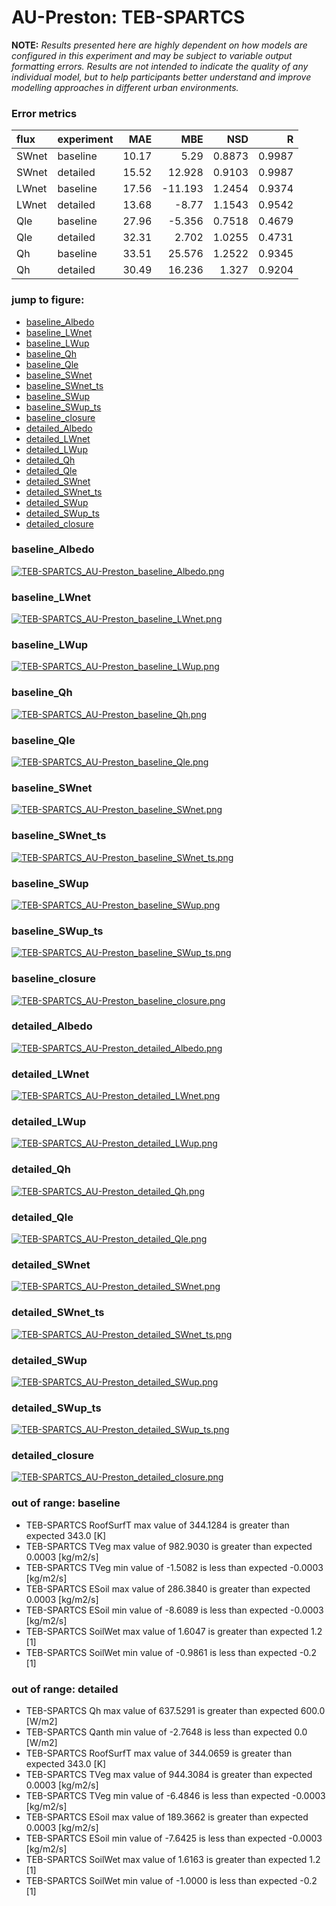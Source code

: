 # AU-Preston: TEB-SPARTCS

**NOTE:** *Results presented here are highly dependent on how models are configured in this experiment and may be subject to variable output formatting errors. Results are not intended to indicate the quality of any individual model, but to help participants better understand and improve modelling approaches in different urban environments.*

### Error metrics

| flux   | experiment   |   MAE |     MBE |    NSD |      R |
|:-------|:-------------|------:|--------:|-------:|-------:|
| SWnet  | baseline     | 10.17 |   5.29  | 0.8873 | 0.9987 |
| SWnet  | detailed     | 15.52 |  12.928 | 0.9103 | 0.9987 |
| LWnet  | baseline     | 17.56 | -11.193 | 1.2454 | 0.9374 |
| LWnet  | detailed     | 13.68 |  -8.77  | 1.1543 | 0.9542 |
| Qle    | baseline     | 27.96 |  -5.356 | 0.7518 | 0.4679 |
| Qle    | detailed     | 32.31 |   2.702 | 1.0255 | 0.4731 |
| Qh     | baseline     | 33.51 |  25.576 | 1.2522 | 0.9345 |
| Qh     | detailed     | 30.49 |  16.236 | 1.327  | 0.9204 |

### jump to figure:
 - [baseline_Albedo](#baseline_albedo)
 - [baseline_LWnet](#baseline_lwnet)
 - [baseline_LWup](#baseline_lwup)
 - [baseline_Qh](#baseline_qh)
 - [baseline_Qle](#baseline_qle)
 - [baseline_SWnet](#baseline_swnet)
 - [baseline_SWnet_ts](#baseline_swnet_ts)
 - [baseline_SWup](#baseline_swup)
 - [baseline_SWup_ts](#baseline_swup_ts)
 - [baseline_closure](#baseline_closure)
 - [detailed_Albedo](#detailed_albedo)
 - [detailed_LWnet](#detailed_lwnet)
 - [detailed_LWup](#detailed_lwup)
 - [detailed_Qh](#detailed_qh)
 - [detailed_Qle](#detailed_qle)
 - [detailed_SWnet](#detailed_swnet)
 - [detailed_SWnet_ts](#detailed_swnet_ts)
 - [detailed_SWup](#detailed_swup)
 - [detailed_SWup_ts](#detailed_swup_ts)
 - [detailed_closure](#detailed_closure)

### <a name="baseline_albedo"></a>baseline_Albedo
[![TEB-SPARTCS_AU-Preston_baseline_Albedo.png](TEB-SPARTCS_AU-Preston_baseline_Albedo.png)](TEB-SPARTCS_AU-Preston_baseline_Albedo.png)

### <a name="baseline_lwnet"></a>baseline_LWnet
[![TEB-SPARTCS_AU-Preston_baseline_LWnet.png](TEB-SPARTCS_AU-Preston_baseline_LWnet.png)](TEB-SPARTCS_AU-Preston_baseline_LWnet.png)

### <a name="baseline_lwup"></a>baseline_LWup
[![TEB-SPARTCS_AU-Preston_baseline_LWup.png](TEB-SPARTCS_AU-Preston_baseline_LWup.png)](TEB-SPARTCS_AU-Preston_baseline_LWup.png)

### <a name="baseline_qh"></a>baseline_Qh
[![TEB-SPARTCS_AU-Preston_baseline_Qh.png](TEB-SPARTCS_AU-Preston_baseline_Qh.png)](TEB-SPARTCS_AU-Preston_baseline_Qh.png)

### <a name="baseline_qle"></a>baseline_Qle
[![TEB-SPARTCS_AU-Preston_baseline_Qle.png](TEB-SPARTCS_AU-Preston_baseline_Qle.png)](TEB-SPARTCS_AU-Preston_baseline_Qle.png)

### <a name="baseline_swnet"></a>baseline_SWnet
[![TEB-SPARTCS_AU-Preston_baseline_SWnet.png](TEB-SPARTCS_AU-Preston_baseline_SWnet.png)](TEB-SPARTCS_AU-Preston_baseline_SWnet.png)

### <a name="baseline_swnet_ts"></a>baseline_SWnet_ts
[![TEB-SPARTCS_AU-Preston_baseline_SWnet_ts.png](TEB-SPARTCS_AU-Preston_baseline_SWnet_ts.png)](TEB-SPARTCS_AU-Preston_baseline_SWnet_ts.png)

### <a name="baseline_swup"></a>baseline_SWup
[![TEB-SPARTCS_AU-Preston_baseline_SWup.png](TEB-SPARTCS_AU-Preston_baseline_SWup.png)](TEB-SPARTCS_AU-Preston_baseline_SWup.png)

### <a name="baseline_swup_ts"></a>baseline_SWup_ts
[![TEB-SPARTCS_AU-Preston_baseline_SWup_ts.png](TEB-SPARTCS_AU-Preston_baseline_SWup_ts.png)](TEB-SPARTCS_AU-Preston_baseline_SWup_ts.png)

### <a name="baseline_closure"></a>baseline_closure
[![TEB-SPARTCS_AU-Preston_baseline_closure.png](TEB-SPARTCS_AU-Preston_baseline_closure.png)](TEB-SPARTCS_AU-Preston_baseline_closure.png)

### <a name="detailed_albedo"></a>detailed_Albedo
[![TEB-SPARTCS_AU-Preston_detailed_Albedo.png](TEB-SPARTCS_AU-Preston_detailed_Albedo.png)](TEB-SPARTCS_AU-Preston_detailed_Albedo.png)

### <a name="detailed_lwnet"></a>detailed_LWnet
[![TEB-SPARTCS_AU-Preston_detailed_LWnet.png](TEB-SPARTCS_AU-Preston_detailed_LWnet.png)](TEB-SPARTCS_AU-Preston_detailed_LWnet.png)

### <a name="detailed_lwup"></a>detailed_LWup
[![TEB-SPARTCS_AU-Preston_detailed_LWup.png](TEB-SPARTCS_AU-Preston_detailed_LWup.png)](TEB-SPARTCS_AU-Preston_detailed_LWup.png)

### <a name="detailed_qh"></a>detailed_Qh
[![TEB-SPARTCS_AU-Preston_detailed_Qh.png](TEB-SPARTCS_AU-Preston_detailed_Qh.png)](TEB-SPARTCS_AU-Preston_detailed_Qh.png)

### <a name="detailed_qle"></a>detailed_Qle
[![TEB-SPARTCS_AU-Preston_detailed_Qle.png](TEB-SPARTCS_AU-Preston_detailed_Qle.png)](TEB-SPARTCS_AU-Preston_detailed_Qle.png)

### <a name="detailed_swnet"></a>detailed_SWnet
[![TEB-SPARTCS_AU-Preston_detailed_SWnet.png](TEB-SPARTCS_AU-Preston_detailed_SWnet.png)](TEB-SPARTCS_AU-Preston_detailed_SWnet.png)

### <a name="detailed_swnet_ts"></a>detailed_SWnet_ts
[![TEB-SPARTCS_AU-Preston_detailed_SWnet_ts.png](TEB-SPARTCS_AU-Preston_detailed_SWnet_ts.png)](TEB-SPARTCS_AU-Preston_detailed_SWnet_ts.png)

### <a name="detailed_swup"></a>detailed_SWup
[![TEB-SPARTCS_AU-Preston_detailed_SWup.png](TEB-SPARTCS_AU-Preston_detailed_SWup.png)](TEB-SPARTCS_AU-Preston_detailed_SWup.png)

### <a name="detailed_swup_ts"></a>detailed_SWup_ts
[![TEB-SPARTCS_AU-Preston_detailed_SWup_ts.png](TEB-SPARTCS_AU-Preston_detailed_SWup_ts.png)](TEB-SPARTCS_AU-Preston_detailed_SWup_ts.png)

### <a name="detailed_closure"></a>detailed_closure
[![TEB-SPARTCS_AU-Preston_detailed_closure.png](TEB-SPARTCS_AU-Preston_detailed_closure.png)](TEB-SPARTCS_AU-Preston_detailed_closure.png)

### out of range: baseline

 - TEB-SPARTCS RoofSurfT max value of 344.1284 is greater than expected 343.0 [K]
 - TEB-SPARTCS TVeg max value of 982.9030 is greater than expected 0.0003 [kg/m2/s]
 - TEB-SPARTCS TVeg min value of -1.5082 is less than expected -0.0003 [kg/m2/s]
 - TEB-SPARTCS ESoil max value of 286.3840 is greater than expected 0.0003 [kg/m2/s]
 - TEB-SPARTCS ESoil min value of -8.6089 is less than expected -0.0003 [kg/m2/s]
 - TEB-SPARTCS SoilWet max value of 1.6047 is greater than expected 1.2 [1]
 - TEB-SPARTCS SoilWet min value of -0.9861 is less than expected -0.2 [1]

### out of range: detailed

 - TEB-SPARTCS Qh max value of 637.5291 is greater than expected 600.0 [W/m2]
 - TEB-SPARTCS Qanth min value of -2.7648 is less than expected 0.0 [W/m2]
 - TEB-SPARTCS RoofSurfT max value of 344.0659 is greater than expected 343.0 [K]
 - TEB-SPARTCS TVeg max value of 944.3084 is greater than expected 0.0003 [kg/m2/s]
 - TEB-SPARTCS TVeg min value of -6.4846 is less than expected -0.0003 [kg/m2/s]
 - TEB-SPARTCS ESoil max value of 189.3662 is greater than expected 0.0003 [kg/m2/s]
 - TEB-SPARTCS ESoil min value of -7.6425 is less than expected -0.0003 [kg/m2/s]
 - TEB-SPARTCS SoilWet max value of 1.6163 is greater than expected 1.2 [1]
 - TEB-SPARTCS SoilWet min value of -1.0000 is less than expected -0.2 [1]

